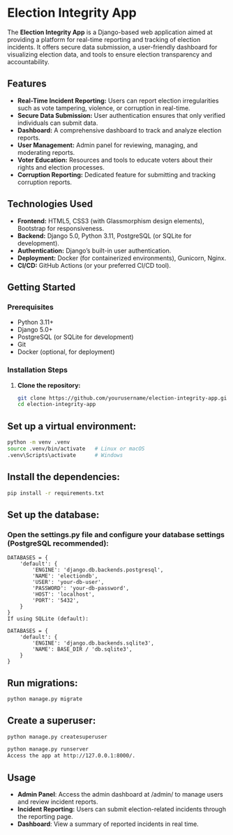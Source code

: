 # Election Integrity App

The **Election Integrity App** is a Django-based web application aimed at providing a platform for real-time reporting and tracking of election incidents. It offers secure data submission, a user-friendly dashboard for visualizing election data, and tools to ensure election transparency and accountability.

## Features

- **Real-Time Incident Reporting:** Users can report election irregularities such as vote tampering, violence, or corruption in real-time.
- **Secure Data Submission:** User authentication ensures that only verified individuals can submit data.
- **Dashboard:** A comprehensive dashboard to track and analyze election reports.
- **User Management:** Admin panel for reviewing, managing, and moderating reports.
- **Voter Education:** Resources and tools to educate voters about their rights and election processes.
- **Corruption Reporting:** Dedicated feature for submitting and tracking corruption reports.

## Technologies Used

- **Frontend:** HTML5, CSS3 (with Glassmorphism design elements), Bootstrap for responsiveness.
- **Backend:** Django 5.0, Python 3.11, PostgreSQL (or SQLite for development).
- **Authentication:** Django’s built-in user authentication.
- **Deployment:** Docker (for containerized environments), Gunicorn, Nginx.
- **CI/CD:** GitHub Actions (or your preferred CI/CD tool).

## Getting Started

### Prerequisites

- Python 3.11+
- Django 5.0+
- PostgreSQL (or SQLite for development)
- Git
- Docker (optional, for deployment)

### Installation Steps

1. **Clone the repository:**

   ```bash
   git clone https://github.com/yourusername/election-integrity-app.git
   cd election-integrity-app

## Set up a virtual environment:

```bash
python -m venv .venv
source .venv/bin/activate   # Linux or macOS
.venv\Scripts\activate      # Windows
```
## Install the dependencies:
```bash
pip install -r requirements.txt
```
## Set up the database:
### Open the settings.py file and configure your database settings (PostgreSQL recommended):


``` code
DATABASES = {
    'default': {
        'ENGINE': 'django.db.backends.postgresql',
        'NAME': 'electiondb',
        'USER': 'your-db-user',
        'PASSWORD': 'your-db-password',
        'HOST': 'localhost',
        'PORT': '5432',
    }
}
If using SQLite (default):

DATABASES = {
    'default': {
        'ENGINE': 'django.db.backends.sqlite3',
        'NAME': BASE_DIR / 'db.sqlite3',
    }
}
```
## Run migrations:
```bash
python manage.py migrate
```
## Create a superuser:
```bash
python manage.py createsuperuser
```

```bash
python manage.py runserver
Access the app at http://127.0.0.1:8000/.
```

## Usage
- **Admin Panel**: Access the admin dashboard at /admin/ to manage users and review incident reports.
- **Incident Reporting:** Users can submit election-related incidents through the reporting page.
- **Dashboard**: View a summary of reported incidents in real time.
